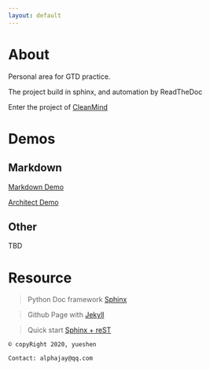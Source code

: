 ```yaml
---
layout: default
---
```




# About

Personal area for GTD practice.

The project build in sphinx, and automation by ReadTheDoc

Enter the project of [CleanMind](https://gtd.alphajay.online "cleanMind")

# Demos
## Markdown

[Markdown Demo](./MDs/README.md)

[Architect Demo](./MDs/Architect.md)
## Other
TBD

# Resource
> Python Doc framework [Sphinx](https://www.sphinx-doc.org/en/master/ "sphinx")

> Github Page with [Jekyll](https://help.github.com/en/github/working-with-github-pages/testing-your-github-pages-site-locally-with-jekyll "Testing your GitHub Pages site locally with Jekyll")

> Quick start [Sphinx + reST](https://www.cnblogs.com/zzqcn/p/5096876.html "Sphinx + reST")


```
© copyRight 2020, yueshen

Contact: alphajay@qq.com

```
